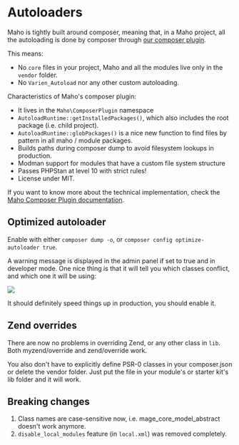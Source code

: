 # Autoloaders

Maho is tightly built around composer, meaning that, in a Maho project, all the autoloading is done
by composer through [our composer plugin](composer-plugin.md).

This means:

- No `core` files in your project, Maho and all the modules live only in the `vendor` folder.
- No `Varien_Autoload` nor any other custom autoloading.

Characteristics of Maho's composer plugin:

- It lives in the `Maho\ComposerPlugin` namespace
- `AutoloadRuntime::getInstalledPackages()`, which also includes the root package (i.e. child project).
- `AutoloadRuntime::globPackages()` is a nice new function to find files by pattern in all maho / module packages.
- Builds paths during composer dump to avoid filesystem lookups in production.
- Modman support for modules that have a custom file system structure
- Passes PHPStan at level 10 with strict rules!
- License under MIT.

If you want to know more about the technical implementation, check the
[Maho Composer Plugin documentation](composer-plugin.md).

## Optimized autoloader

Enable with either `composer dump -o`, or `composer config optimize-autoloader true`.

A warning message is displayed in the admin panel if set to true and in developer mode.
One nice thing is that it will tell you which classes conflict, and which one it will be using:

<img src="https://github.com/user-attachments/assets/02672a48-ec04-4f3d-8658-4c9b83f22166">

It should definitely speed things up in production, you should enable it.

## Zend overrides

There are now no problems in overriding Zend, or any other class in `lib`.
Both myzend/override and zend/override work.

You also don't have to explicitly define PSR-0 classes in your composer.json or delete the vendor folder.
Just put the file in your module's or starter kit's lib folder and it will work.

## Breaking changes

1. Class names are case-sensitive now, i.e. mage_core_model_abstract doesn't work anymore.
2. `disable_local_modules` feature (in `local.xml`) was removed completely.